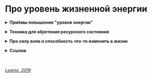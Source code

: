 # Про уровень жизненной энергии #


<details><summary><b>Приёмы повышения "уровня энергии"</b></summary><p>  

---
`Вообще проблема даже не в количестве свободного времени, а в количестве свободных внутренних ресурсов. Потому что после работы 8х5 и всякой бытовой ерунды этих самых ресурсов как-то не особо остаётся на что-либо внятное.
Те, кто делают что-то кроме - как вы это делаете? Я хочу заворачиваться в одеяло и превращаться в шаурму непрерывно.`

За последние годы нашел для себя несколько методов:
1. **Музыка** правильно подобранная к текущему состоянию меня.

2. **Высыпаться**.

3. **Общаться с людьми, которые вдохновляют** и восхищают - сразу появляются внутренние силы и мотивация. Желательно, конечно, встречаться лично, но на худой конец подойдут подкасты и Ютуб. Я вот, "Аэростатами" заряжаюсь :)

4. **Солнце**. У меня это работает на 100% - в солнечные дни энергии в разы больше. Особенно если на улице прогуляться. Так что стараюсь в такие дни выбраться на воздух и зарядить батарейки.

5. **Прогулки** и вообще физическая активность на свежем воздухе. В идеале - 15 минут пробежки или прогулка по парку.

5. Лично мне очень помогает иногда **посидеть одному** где-то на природе. Хотя бы час в две недели.

7. Смотреть на **живой огонь**. Я серьезно. В лесу - костер. В городе - перед сном смотреть минут 5 на пламя свечи. По сути, один из вариантов медитации.

8. Собственно, **медитация**. 15 минут в день вполне достаточно. Можно в транспорте.

9. Любая осознанная **работа с дыханием**. Например, 5 минут утром и 5 вечером. Спокойно сесть и сконцентрироваться на дыхании, не делая ничего особого. Важно чтоб было свежо, то есть, как минимум - открыть форточку. Важно: если всерьёз заниматься дыхательными техниками, то очень важно практиковать это дело на очень чистом воздухе. То есть, в городе вообще не вариант. Если этим правилом пренебречь, могут быть очень неприятные последствия для здоровья.

10. Почаще смотреть на **чистые радостные цвета**. Стены офиса, заставка на рабочем столе, одежда...

11. Съесть что-нибудь **вкусное**. Смех смехом, но я за собой заметил: когда еда продолжительное время не доставляет радости (мало, невкусная, ем на бегу...) - уровень внутренней активности сильно падает, с апатией бороться сложнее.

12. **Общий настрой**. Есть классный метод: приучить себя, первым делом как проснёшься - улыбаться. Сразу формирует позитивный настрой на день, в результате сил становиться больше.

13. Посидеть, подумать и разобраться, к кому я испытываю **отрицательные эмоции** (раздражение, гнев, обиды....) И как-то «разрулить» эти ситуации - "отпустить" внутренне, или поговорить с человек. Совершенно неожиданно, для меня этот метод один из самых эффективных. Как оказалось, очень большой процент энергии у меня забирали все эти "внутренние разборки". Сюда же относятся ситуации, в которых я чувствую себя виноватым - срочно идти и извиняться, хоть уже десять лет прошло.

14. **Доделать все мелкие "недоделки"**, которых обычно много вокруг, и на которые вечно не хватает времени. Пришить пуговицу, починить задвижку в ванне, поставить приятную музыку на телефонный звонок. Все эти мелочи требуют немного времени, и кажутся не очень важными. А по факту, каждый день сталкиваясь с ними, испытываешь раздражение, отдаёшь часть энергии и теряешь настрой. Поэтому лучше раз в пару месяцев выделять день на эти мелкие дела.

15. Одно из самых эффективных для меня - **форматирование планов**. Например, раз в год. Сажусь, выписываю все планы, начинания, обещания, недоделанные дела - от мелких до самых глобальных. Долго думаю, и прикидываю: что из этого мне по-прежнему интересно и важно, а от чего можно уже отказаться. То что важно - стараюсь начать делать прямо сейчас, остальное вычеркиваю. Чем больше смог вычеркнуть - тем больше в жизни появляется пространства для чего-то нового.

У меня примерно так.
Буду рад любым новым идеям :)
<br></p></details>


<details><summary><b>Техника для обретения ресурсного состояния</b></summary><p>  

---
Вспомните какую-нибудь ситуацию, в которой вы чувствовали себя бодрым, энергичным, позитивным. Очень реальную и конкретную ситуацию. Мысленно вернитесь в ту ситуацию. Снова посмотрите на нее своими собственными глазами, прислушайтесь к любым звукам, которые там были, что вы чувствовали, как выглядели, что делали.

Приятные ощущения тоже вернутся. Наш мозг реагирует на воспоминание о событии точно так же, как он реагирует на реальное событие. Мелодия, фотография, запах могут снова вернуть вас в прошлое переживание. В этом сила счастливых талисманов.

Они являются якорями для теплых переживаний в прошлом, и поэтому человек вновь переживает это тепло в настоящем. Они работают не благодаря магии, а благодаря ассоциациям. Каким бы ни было это ресурсное состояние, если у вас было хотя бы мимолетное представление или слабый намек на него в прошлом, вы сможете перенести его в настоящее.

Создайте якорь для этого приятного переживания, чтобы вы могли переносить его в настоящее в любое необходимое для вас время. Лучше всего использовать то, что естественным образом связано с этим воспоминанием: картинка, мелодия — своего рода напоминание.

Остановитесь на том якоре, который вам нравится. И каждый раз, увидев его или услышав , вернитесь мысленно в прошлое, вновь переживете этот опыт, войдите внутрь него и восстановите связанные с ним эмоции.

<br></p></details>


<details><summary><b>Про силу воли и способность что-то изменить в жизни</b></summary><p>  

---
  Рекомендую к просмотру:
  * [Андрей Курпатов - "Усилие воли" и полезные привычки: можно ли перехитрить свой мозг? (YouTube)](https://youtu.be/6u1f9lwLFKU)

  Хорошее видео про то, как связаны между собой сознание, сила воли и реализация решений в жизни.<br>
  Всё немного не так, как люди полагают :)
  
  
  В паре слов:
  - то что мы сознательно думаем (*надо бегать, хочу похудеть, надо учить анлгийский...*) задействует совсем не те отделы мозга, которые отвественны за принятие решений.
  - отделы отвественные за принятие решений работают без включения человеческого сознания (это научный факт, доказаный ещё в семидесятых годах 20 века, см. эксперименты Либета и т.д.). 
  - потом эти отделы мозга передают принятое решение в сознание, и сознание подбирает аргументы: *"Почему мы поступим именно так"*. У человека создаётся иллюзия, что решение принял он сам.
  - поэтому, давить через сознание на нижние отделы мозга (ядра, подкорку и т.д.) - не самый адекватный и эффективный способ добиться чего-то от себя, это очень сложно. Лучше засеять в сознание как можно больше информации о важности предполагаемого действия - как полезен бег для здоровья, как повышается сексуальная привлекательность человека в хорошей физической форме, как хорошая форма позволяет быть эффективнее в жизни и т.д. Если регулярно снабжать мозг такой информацией - образуются новые связи, включаются другие ядра, и запускаются другие модели поведения.
  - чтоб насытить мозг такой информацией - надо много читать по теме, смотреть мотивирующие видео, развесить картинки-напоминания по квартире, общаться с другими людьми и т.д. Т.е. этот процесс занимает какое-то время.
  - когда удалось всё-таки совершить желаемое действие (например, побегать) - желательно его поодерживать, первое время. Чтоб сформировалась привычка (определённая структура, пржед всего в подкорке). Потом мозг будет автоматически требовать поддержания этой привычки, и прикладывать усилия будет не нужно (ну, или почти не нужно).

<br></p></details>

<details><summary><b>Ссылки</b></summary><p>  

---
- [Андрей Курпатов - "Усилие воли" и полезные привычки: можно ли перехитрить свой мозг? (YouTube)](https://youtu.be/6u1f9lwLFKU)
- [Tim Urban - Почему прокрастинаторы прокрастинируют (откладывают дела «на потом») и как побороть прокрастинацию](https://habr.com/ru/post/298192/)
- [Tim Urban - https://habr.com/ru/post/303140/](https://habr.com/ru/post/303140/)
<br></p></details>

<br> 
<br> 

*[Legmo, 2019](https://github.com/Legmo/notes/)*